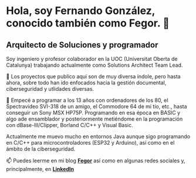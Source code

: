 # Hola, soy Fernando González, conocido también como Fegor.  👋


## Arquitecto de Soluciones y programador

Soy ingeniero y profesor colaborador en la UOC (Universitat Oberta de Catalunya) trabajando actualmente como Solutions Architect Team Lead.

🔭 Los proyectos que publico aquí son de muy diversa índole, pero hasta ahora, sobre todo han ido enfocados hacia la gestión documental, ciberseguridad y utlidades diversas.

🌱 Empecé a programar a los 13 años con ordenadores de los 80, el Spectravideo SVI-318 de un amigo, el Commodore 64 de mi tío, etc., hasta conseguir un Sony MSX HP75P. Programando en esa época en BASIC y algo ade ensamblador y posteriormente metiéndome en la programación con dBase-III/Clipper, Borland C/C++ y Visual Basic.

Actualmente me muevo mucho en entornos Java aunque sigo programando en C/C++ para microcontroladores (ESP32 y Arduino), así como en el ámbito de la ciberseguridad.

📫 Puedes leerme en mi blog [**Fegor**](https://www.fegor.com/) así como en algunas redes sociales y, principalmente, en [**LinkedIn**](https://www.linkedin.com/in/fegor/)

<!--
**fegorama/fegorama** is a ✨ _special_ ✨ repository because its `README.md` (this file) appears on your GitHub profile.

Here are some ideas to get you started:

- 🔭 I’m currently working on ...
- 🌱 I’m currently learning ...
- 👯 I’m looking to collaborate on ...
- 🤔 I’m looking for help with ...
- 💬 Ask me about ...
- 📫 How to reach me: ...
- 😄 Pronouns: ...
- ⚡ Fun fact: ...
-->
